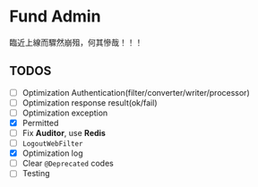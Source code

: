 # Fund Admin

臨近上線而驟然崩殂，何其慘哉！！！

## TODOS

- [ ] Optimization Authentication(filter/converter/writer/processor)
- [ ] Optimization response result(ok/fail)
- [ ] Optimization exception
- [X] Permitted
- [ ] Fix **Auditor**, use **Redis**
- [ ] `LogoutWebFilter`
- [X] Optimization log
- [ ] Clear `@Deprecated` codes
- [ ] Testing
